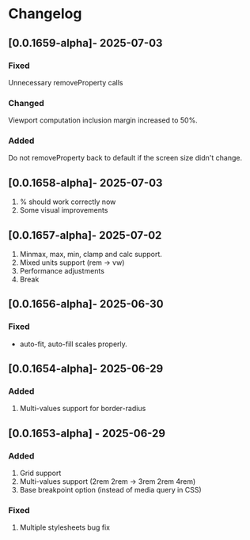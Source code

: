 # Changelog

## [0.0.1659-alpha]- 2025-07-03

### Fixed

Unnecessary removeProperty calls

### Changed

Viewport computation inclusion margin increased to 50%.

### Added

Do not removeProperty back to default if the screen size didn't change.

## [0.0.1658-alpha]- 2025-07-03

1. % should work correctly now
2. Some visual improvements

## [0.0.1657-alpha]- 2025-07-02

1. Minmax, max, min, clamp and calc support.
2. Mixed units support (rem -> vw)
3. Performance adjustments
4. Break

## [0.0.1656-alpha]- 2025-06-30

### Fixed

- auto-fit, auto-fill scales properly.

## [0.0.1654-alpha]- 2025-06-29

### Added

1. Multi-values support for border-radius

## [0.0.1653-alpha] - 2025-06-29

### Added

1. Grid support
2. Multi-values support (2rem 2rem -> 3rem 2rem 4rem)
3. Base breakpoint option (instead of media query in CSS)

### Fixed

1. Multiple stylesheets bug fix
